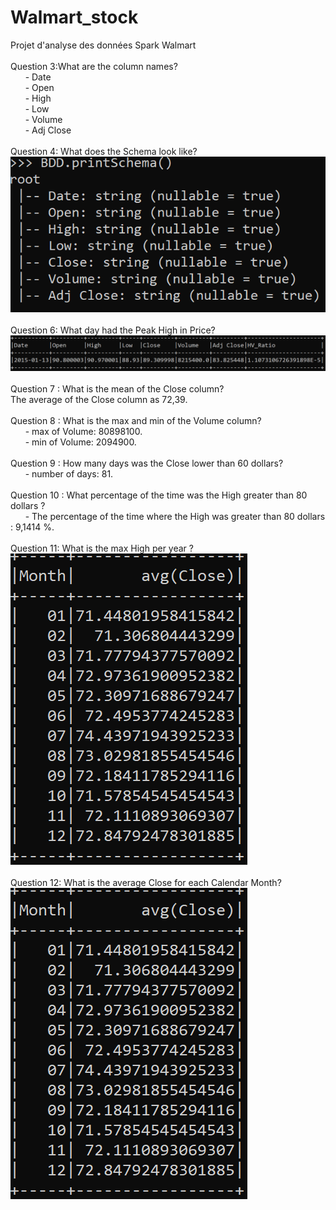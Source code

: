 # Walmart_stock
Projet d'analyse des données Spark Walmart <br/>
<br/>
Question 3:What are the column names?<br/>
&nbsp;&nbsp;&nbsp;&nbsp;&nbsp;&nbsp;- Date<br/>
&nbsp;&nbsp;&nbsp;&nbsp;&nbsp;&nbsp;- Open<br/>
&nbsp;&nbsp;&nbsp;&nbsp;&nbsp;&nbsp;- High<br/>
&nbsp;&nbsp;&nbsp;&nbsp;&nbsp;&nbsp;- Low<br/>
&nbsp;&nbsp;&nbsp;&nbsp;&nbsp;&nbsp;- Volume<br/>
&nbsp;&nbsp;&nbsp;&nbsp;&nbsp;&nbsp;- Adj Close<br/>
<br/>
Question 4: What does the Schema look like? <br/>
![alt text](https://github.com/ba-marwa/Walmart_stock/blob/main/ScreenShots/Shema.png)<br/>
<br/>
Question 6: What day had the Peak High in Price?
![alt text](https://github.com/ba-marwa/Walmart_stock/blob/main/ScreenShots/Max%20High.png)<br/>
<br/>
Question 7 : What is the mean of the Close column?<br/>
The average of the Close column as 72,39.<br/>
<br/>
Question 8 : What is the max and min of the Volume column? <br/>
&nbsp;&nbsp;&nbsp;&nbsp;&nbsp;&nbsp;- max of Volume: 80898100. <br/>
&nbsp;&nbsp;&nbsp;&nbsp;&nbsp;&nbsp;- min of Volume: 2094900.<br/>
<br/>
Question 9 : How many days was the Close lower than 60 dollars? <br/>
&nbsp;&nbsp;&nbsp;&nbsp;&nbsp;&nbsp;- number of days: 81. <br/>
<br/>
Question 10 : What percentage of the time was the High greater than 80 dollars ? <br/>
&nbsp;&nbsp;&nbsp;&nbsp;&nbsp;&nbsp;- The percentage of the time where the High was greater than 80 dollars : 9,1414 %. <br/>
<br/> 
Question 11: What is the max High per year ? <br/>
![alt text](https://github.com/ba-marwa/Walmart_stock/blob/main/ScreenShots/avg%20per%20month.png)<br/>
<br/>
Question 12: What is the average Close for each Calendar Month? <br/>
![alt text](https://github.com/ba-marwa/Walmart_stock/blob/main/ScreenShots/avg%20per%20month.png)<br/>



